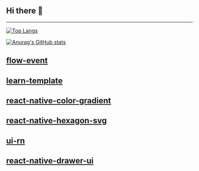 ## Hi there 👋
**************************************************
[![Top Langs](https://github-readme-stats.vercel.app/api/top-langs/?username=phamha98&layout=compact)](https://github.com/phamha98/github-readme-stats)


[![Anurag's GitHub stats](https://github-readme-stats.vercel.app/api?username=phamha98)](https://github.com/phamha98github-readme-stats)
  
 



 
## [flow-event](https://www.npmjs.com/package/flow-event)
## [learn-template](https://www.npmjs.com/package/learn-template)
## [react-native-color-gradient](https://www.npmjs.com/package/react-native-color-gradient)
## [react-native-hexagon-svg](https://www.npmjs.com/package/react-native-hexagon-svg)
## [ui-rn](https://www.npmjs.com/package/flow-event)
## [react-native-drawer-ui](https://www.npmjs.com/package/react-native-drawer-ui)
